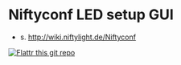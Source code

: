 Niftyconf LED setup GUI
=======================

* s. http://wiki.niftylight.de/Niftyconf


[![Flattr this git repo](http://api.flattr.com/button/flattr-badge-large.png)](https://flattr.com/thing/1345750/niftyled)
